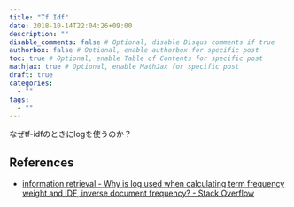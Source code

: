 ```yaml
---
title: "Tf Idf"
date: 2018-10-14T22:04:26+09:00
description: ""
disable_comments: false # Optional, disable Disqus comments if true
authorbox: false # Optional, enable authorbox for specific post
toc: true # Optional, enable Table of Contents for specific post
mathjax: true # Optional, enable MathJax for specific post
draft: true
categories:
  - ""
tags:
  - ""
---
```


なぜtf-idfのときにlogを使うのか？

## References
- [information retrieval - Why is log used when calculating term frequency weight and IDF, inverse document frequency? - Stack Overflow](https://stackoverflow.com/questions/27067992/why-is-log-used-when-calculating-term-frequency-weight-and-idf-inverse-document)
